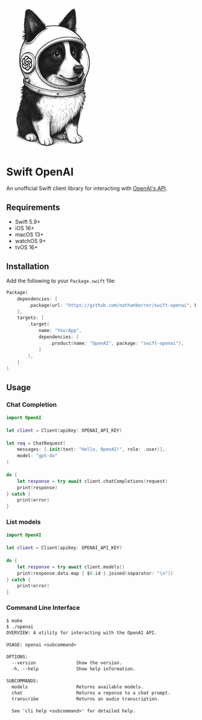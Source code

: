 <img src="Images/Animal.png" width="256">

# Swift OpenAI

An unofficial Swift client library for interacting with [OpenAI's API](https://platform.openai.com).

## Requirements

- Swift 5.9+
- iOS 16+
- macOS 13+
- watchOS 9+
- tvOS 16+

## Installation

Add the following to your `Package.swift` file:

```swift
Package(
    dependencies: [
        .package(url: "https://github.com/nathanborror/swift-openai", branch: "main"),
    ],
    targets: [
        .target(
            name: "YourApp",
            dependencies: [
                .product(name: "OpenAI", package: "swift-openai"),
            ]
        ),
    ]
)
```

## Usage

### Chat Completion

```swift
import OpenAI

let client = Client(apiKey: OPENAI_API_KEY)

let req = ChatRequest(
    messages: [.init(text: "Hello, OpenAI!", role: .user)],
    model: "gpt-4o"
)

do {
    let response = try await client.chatCompletions(request)
    print(response)
} catch {
    print(error)
}
```

### List models

```swift
import OpenAI

let client = Client(apiKey: OPENAI_API_KEY)

do {
    let response = try await client.models()
    print(response.data.map { $0.id }.joined(separator: "\n"))
} catch {
    print(error)
}
```

### Command Line Interface

```
$ make
$ ./openai
OVERVIEW: A utility for interacting with the OpenAI API.

USAGE: openai <subcommand>

OPTIONS:
  --version               Show the version.
  -h, --help              Show help information.

SUBCOMMANDS:
  models                  Returns available models.
  chat                    Returns a reponse to a chat prompt.
  transcribe              Returns an audio transcription.

  See 'cli help <subcommand>' for detailed help.
```
